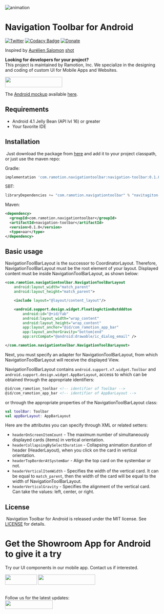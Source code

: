 
![animation](./Navigation-toolbar.gif)

# Navigation Toolbar for Android
[![Twitter](https://img.shields.io/badge/Twitter-@Ramotion-blue.svg?style=flat)](http://twitter.com/Ramotion)
[![Codacy Badge](https://api.codacy.com/project/badge/Grade/92bd2e49f7e543cd8748c670b9e52ca7)](https://app.codacy.com/app/dvg4000/navigation-toolbar-android/dashboard)
[![Donate](https://img.shields.io/badge/Donate-PayPal-blue.svg)](https://paypal.me/Ramotion)

Inspired by [Aurélien Salomon](https://dribbble.com/aureliensalomon) [shot](https://dribbble.com/shots/2940231-Google-Newsstand-Navigation-Pattern)

**Looking for developers for your project?**<br>
This project is maintained by Ramotion, Inc. We specialize in the designing and coding of custom UI for Mobile Apps and Websites.

<a href="https://dev.ramotion.com/?utm_source=gthb&utm_medium=special&utm_campaign=fluid-slider-contact-us">
<img src="https://github.com/ramotion/gliding-collection/raw/master/contact_our_team@2x.png" width="187" height="34"></a> <br>

The [Android mockup](https://store.ramotion.com/product/samsung-galaxy-s7-edge-mockups) available [here](https://store.ramotion.com/product/samsung-galaxy-s7-edge-mockups).

## Requirements

- Android 4.1 Jelly Bean (API lvl 16) or greater
- Your favorite IDE

## Installation
​
Just download the package from [here](http://central.maven.org/maven2/com/ramotion/navigationtoolbar/navigation-toolbar/0.1.0/navigation-toolbar-0.1.0.aar) and add it to your project classpath, or just use the maven repo:

Gradle:
```groovy
implementation 'com.ramotion.navigationtoolbar:navigation-toolbar:0.1.0'
```
SBT:
```scala
libraryDependencies += "com.ramotion.navigationtoolbar" % "navitagiton-toolbar" % "0.1.0"
```
Maven:
```xml
<dependency>
  <groupId>com.ramotion.navigationtoolbar</groupId>
  <artifactId>navigation-toolbar</artifactId>
  <version>0.1.0</version>
  <type>aar</type>
</dependency>
```

## Basic usage

NavigationToolBarLayout is the successor to CoordinatorLayout. Therefore, NavigationToolBarLayout
must be the root element of your layout. Displayed content must be inside
NavigationToolBarLayout, as shown below:

```xml
<com.ramotion.navigationtoolbar.NavigationToolBarLayout
    android:layout_width="match_parent"
    android:layout_height="match_parent">

    <include layout="@layout/content_layout"/>

    <android.support.design.widget.FloatingActionButdddton
        android:id="@+id/fab"
        android:layout_width="wrap_content"
        android:layout_height="wrap_content"
        app:layout_anchor="@id/com_ramotion_app_bar"
        app:layout_anchorGravity="bottom|end"
        app:srcCompat="@android:drawable/ic_dialog_email" />

</com.ramotion.navigationtoolbar.NavigationToolBarLayout>
```

Next, you must specify an adapter for NavigationToolBarLayout, from which
NavigationToolBarLayout will receive the displayed View.

NavigationToolBarLayout contains `android.support.v7.widget.Toolbar` and
`android.support.design.widget.AppBarLayout`, access to which can be obtained through
the appropriate identifiers:
``` xml
@id/com_ramotion_toolbar <!-- identifier of Toolbar -->
@id/com_ramotion_app_bar <!-- identifier of AppBarLayout -->
```
or through the appropriate properties of the NavigationToolBarLayout class:
```kotlin
val toolBar: Toolbar
val appBarLayout: AppBarLayout
```

Here are the attributes you can specify through XML or related setters:
* `headerOnScreenItemCount` - The maximum number of simultaneously displayed cards (items) in vertical orientation.
* `headerCollapsingBySelectDuration` - Collapsing animation duration of header (HeaderLayout), when you click on the card in vertical orientation.
* `headerTopBorderAtSystemBar` - Align the top card on the systembar or not.
* `headerVerticalItemWidth` - Specifies the width of the vertical card. It can be equal to `match_parent`, then the width of the card will be equal to the width of NavigationToolBarLayout.
* `headerVerticalGravity` - Specifies the alignment of the vertical card. Can take the values: left, center, or right.

## License
​
Navigation Toolbar for Android is released under the MIT license.
See [LICENSE](./LICENSE) for details.

# Get the Showroom App for Android to give it a try
Try our UI components in our mobile app. Contact us if interested.

<a href="https://play.google.com/store/apps/details?id=com.ramotion.showroom" >
<img src="https://raw.githubusercontent.com/Ramotion/react-native-circle-menu/master/google_play@2x.png" width="104" height="34"></a>
<a href="https://dev.ramotion.com/?utm_source=gthb&utm_medium=special&utm_campaign=fluid-slider-android-contact-us">
<img src="https://github.com/ramotion/gliding-collection/raw/master/contact_our_team@2x.png" width="187" height="34"></a>
<br>
<br>

Follow us for the latest updates:<br>
<a href="https://goo.gl/rPFpid" >
<img src="https://i.imgur.com/ziSqeSo.png/" width="156" height="28"></a>


